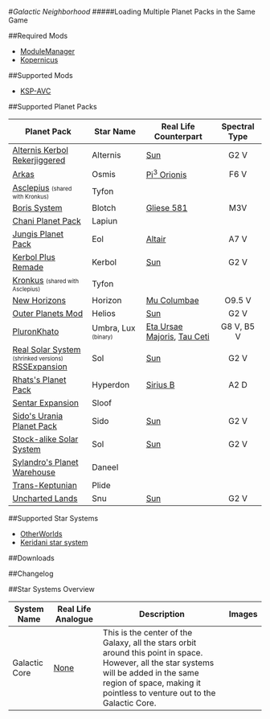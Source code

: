 #*Galactic Neighborhood*
#####Loading Multiple Planet Packs in the Same Game

##Required Mods
- [ModuleManager](http://forum.kerbalspaceprogram.com/index.php/topic/50533-/)
- [Kopernicus](http://forum.kerbalspaceprogram.com/index.php/topic/103277-/)

##Supported Mods
- [KSP-AVC](http://forum.kerbalspaceprogram.com/index.php/topic/72169-/)

##Supported Planet Packs

| Planet Pack | Star Name | Real Life Counterpart | Spectral Type |
|-------------|-----------|-----------------------|:-------------:|
|[Alternis Kerbol Rekerjiggered](http://forum.kerbalspaceprogram.com/index.php/topic/120246-/)|Alternis|[Sun](https://en.wikipedia.org/wiki/Sun)|G2 V|
|[Arkas](http://forum.kerbalspaceprogram.com/index.php/topic/121139-/)|Osmis|[Pi<sup>3</sup> Orionis](https://en.wikipedia.org/wiki/Pi3_Orionis)|F6 V|
|[Asclepius](http://forum.kerbalspaceprogram.com/index.php/topic/113949-/) <sub><sup>(shared with Kronkus)</sup></sub>|Tyfon|||
|[Boris System](http://forum.kerbalspaceprogram.com/index.php/topic/63556-/)|Blotch|[Gliese 581](https://en.wikipedia.org/wiki/Gliese_581)|M3V|
|[Chani Planet Pack](http://forum.kerbalspaceprogram.com/index.php/topic/116250-/)|Lapiun|||
|[Jungis Planet Pack](http://forum.kerbalspaceprogram.com/index.php/topic/123992-/)|Eol|[Altair](https://en.wikipedia.org/wiki/Altair)|A7 V|
|[Kerbol Plus Remade](http://forum.kerbalspaceprogram.com/index.php/topic/124505-/)|Kerbol|[Sun](https://en.wikipedia.org/wiki/Sun)|G2 V|
|[Kronkus](http://forum.kerbalspaceprogram.com/index.php/topic/119202-/) <sub><sup>(shared with Asclepius)</sup></sub>|Tyfon
|[New Horizons]()|Horizon|[Mu Columbae](https://en.wikipedia.org/wiki/Mu_Columbae)|O9.5 V
|[Outer Planets Mod]()|Helios|[Sun](https://en.wikipedia.org/wiki/Sun)|G2 V|
|[PluronKhato]()|Umbra, Lux <sub><sup>(binary)</sup></sub>|[Eta Ursae Majoris](https://en.wikipedia.org/wiki/Eta_Ursae_Majoris), [Tau Ceti](https://en.wikipedia.org/wiki/Tau_Ceti)|G8 V, B5 V|
|[Real Solar System]()<br><sub><sup>(shrinked versions)</sup></sub><br>[RSSExpansion]()|Sol|[Sun](https://en.wikipedia.org/wiki/Sun)|G2 V|
|[Rhats's Planet Pack]()|Hyperdon|[Sirius B](https://en.wikipedia.org/wiki/Sirius#Sirius_B)|A2 D|
|[Sentar Expansion]()|Sloof|||
|[Sido's Urania Planet Pack]()|Sido|[Sun](https://en.wikipedia.org/wiki/Sun)|G2 V|
|[Stock-alike Solar System]()|Sol|[Sun](https://en.wikipedia.org/wiki/Sun)|G2 V|
|[Sylandro's Planet Warehouse]()|Daneel|||
|[Trans-Keptunian]()|Plide||||
|[Uncharted Lands]()|Snu|[Sun](https://en.wikipedia.org/wiki/Sun)|G2 V|

##Supported Star Systems

- [OtherWorlds]()
- [Keridani star system](http://forum.kerbalspaceprogram.com/index.php/topic/123197-/)

##Downloads

##Changelog

##Star Systems Overview

|System Name|Real Life Analogue|Description|Images|
|----|----|----|----|
|Galactic Core|[None](https://www.youtube.com/watch?v=0LgcDpTH47g)|This is the center of the Galaxy, all the stars orbit around this point in space. However, all the star systems will be added in the same region of space, making it pointless to venture out to the Galactic Core.||
